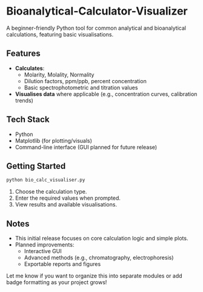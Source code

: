 # Bioanalytical-Calculator-Visualizer

A beginner-friendly Python tool for common analytical and bioanalytical calculations, featuring basic visualisations.

## Features

- **Calculates**:
  - Molarity, Molality, Normality
  - Dilution factors, ppm/ppb, percent concentration
  - Basic spectrophotometric and titration values
- **Visualises data** where applicable (e.g., concentration curves, calibration trends)

## Tech Stack

- Python
- Matplotlib (for plotting/visuals)
- Command-line interface (GUI planned for future release)

## Getting Started

```bash
python bio_calc_visualiser.py
```
1. Choose the calculation type.
2. Enter the required values when prompted.
3. View results and available visualisations.

## Notes

- This initial release focuses on core calculation logic and simple plots.
- Planned improvements:
  - Interactive GUI
  - Advanced methods (e.g., chromatography, electrophoresis)
  - Exportable reports and figures

Let me know if you want to organize this into separate modules or add badge formatting as your project grows!
